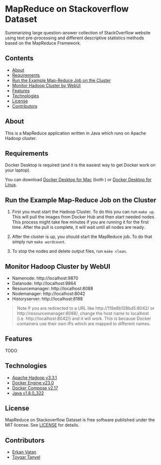 # MapReduce on Stackoverflow Dataset

Summarizing large question-answer collection of StackOverflow website using text pre-processing
and different descriptive statistics methods based on the MapReduce Framework.


<!-- START doctoc generated TOC please keep comment here to allow auto update -->
<!-- DON'T EDIT THIS SECTION, INSTEAD RE-RUN doctoc TO UPDATE -->
## Contents

- [About](#about)
- [Requirements](#requirements)
- [Run the Example Map-Reduce Job on the Cluster](#run-the-example-map-reduce-job-on-the-cluster)
- [Monitor Hadoop Cluster by WebUI](#monitor-hadoop-cluster-by-webui)
- [Features](#features)
- [Technologies](#technologies)
- [License](#license)
- [Contributors](#contributors)

<!-- END doctoc generated TOC please keep comment here to allow auto update -->

## About

This is a MapReduce application written in Java which runs on Apache Hadoop cluster.

## Requirements

Docker Desktop is required (and it is the easiest way to get Docker work on your laptop).

You can download [Docker Desktop for Mac](https://docs.docker.com/desktop/install/mac-install/) (both ) or 
[Docker Desktop for Linux](https://docs.docker.com/desktop/install/linux-install/).

## Run the Example Map-Reduce Job on the Cluster

1. First you must start the Hadoop Cluster. To do this you can run `make up`. This will pull
    the images from Docker Hub and then start needed nodes. 
    This process might take few minutes if you are running it for the first time.
    After the pull is complete, it will wait until all nodes are ready.

1. After the cluster is up, you should start the MapReduce job. To do that
    simply run `make wordcount`.

1. To stop the nodes and delete output files, run `make clean`.

## Monitor Hadoop Cluster by WebUI

* Namenode: http://localhost:9870
* Datanode: http://localhost:9864
* Resourcemanager: http://localhost:8088
* Nodemanager: http://localhost:8042
* Historyserver: http://localhost:8188

> Note If you are redirected to a URL like http://119e8b128bd5:8042/ or http://resourcemanager:8088/, change the host name to localhost (i.e. http://localhost:8042/) and it will work. This is because Docker containers use their own IPs which are mapped to different names.

## Features

TODO

## Technologies

* [Apache Hadoop v3.3.1](https://hadoop.apache.org/)
* [Docker Engine v23.0](https://docs.docker.com/engine/reference/run/)
* [Docker Compose v2.17](https://docs.docker.com/compose/reference/)
* [Java v1.8.0_322](https://www.oracle.com/java/technologies/downloads/)

## License

MapReduce on Stackoverflow Dataset is free software published under the MIT license. See [LICENSE](LICENSE) for details.

## Contributors

* [Erkan Vatan](https://github.com/arensonzz)
* [Toygar Tanyel](https://github.com/toygarr)

